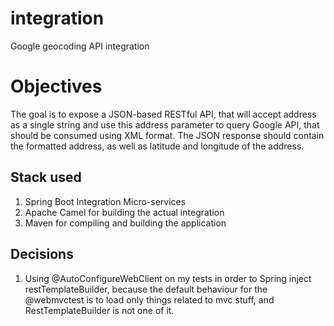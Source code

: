# integration
Google geocoding API integration

# Objectives
The goal is to expose a JSON-based RESTful API, that will accept address as a single string and use this address
parameter to query Google API, that should be consumed using XML format. The JSON response should contain the
formatted address, as well as latitude and longitude of the address.

## Stack used
1. Spring Boot Integration Micro-services
2. Apache Camel for building the actual integration
3. Maven for compiling and building the application


## Decisions

1. Using @AutoConfigureWebClient on my tests in order to
Spring inject restTemplateBuilder, because the default 
behaviour for the @webmvctest is to load only things
related to mvc stuff, and RestTemplateBuilder is not one
of it.